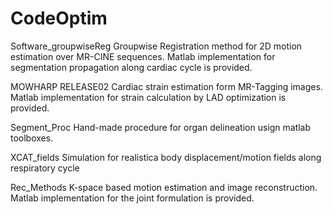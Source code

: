 # CodeOptim

Software_groupwiseReg
Groupwise Registration method for 2D motion estimation over MR-CINE sequences.
Matlab implementation for segmentation propagation along cardiac cycle is provided.

MOWHARP RELEASE02
Cardiac strain estimation form MR-Tagging images.
Matlab implementation for strain calculation by LAD optimization is provided.

Segment_Proc
Hand-made procedure for organ delineation usign matlab toolboxes.

XCAT_fields
Simulation for realistica body displacement/motion fields along respiratory cycle

Rec_Methods
K-space based motion estimation and image reconstruction.
Matlab implementation for the joint formulation is provided.
